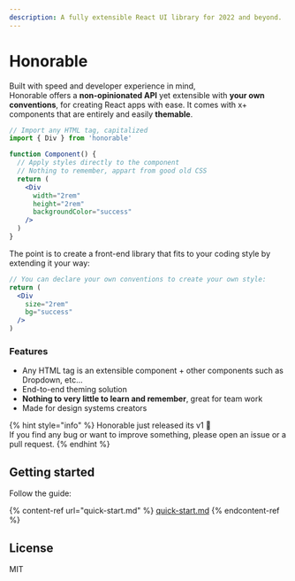 ```yaml
---
description: A fully extensible React UI library for 2022 and beyond.
---
```


# Honorable

Built with speed and developer experience in mind, \
Honorable offers a **non-opinionated API** yet extensible with **your own conventions**, for creating React apps with ease. It comes with x+ components that are entirely and easily **themable**.

```jsx
// Import any HTML tag, capitalized
import { Div } from 'honorable'

function Component() {
  // Apply styles directly to the component
  // Nothing to remember, appart from good old CSS
  return (
    <Div
      width="2rem"
      height="2rem"
      backgroundColor="success"
    />
  )
}
```

The point is to create a front-end library that fits to your coding style by extending it your way:

```jsx
// You can declare your own conventions to create your own style:
return (
  <Div
    size="2rem"
    bg="success"
  />
)
```

### Features

* Any HTML tag is an extensible component + other components such as Dropdown, etc...
* End-to-end theming solution
* **Nothing to very little to learn and remember**, great for team work
* Made for design systems creators

{% hint style="info" %}
Honorable just released its v1 :tada:\
If you find any bug or want to improve something, please open an issue or a pull request.
{% endhint %}

## Getting started

Follow the guide:

{% content-ref url="quick-start.md" %}
[quick-start.md](quick-start.md)
{% endcontent-ref %}

## License

MIT
